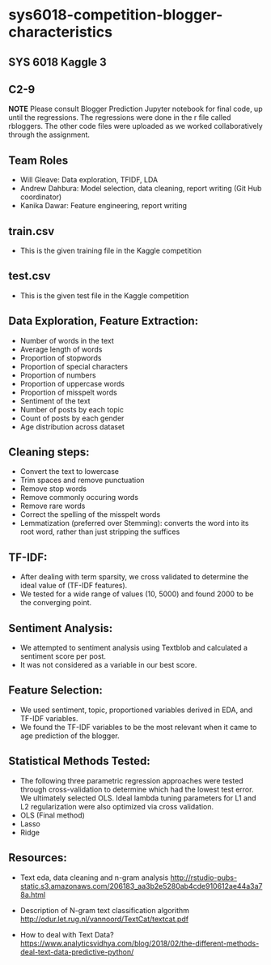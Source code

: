 # sys6018-competition-blogger-characteristics
## SYS 6018 Kaggle 3
## C2-9

**NOTE** Please consult Blogger Prediction Jupyter notebook for final code, up until the regressions.  The regressions were done in the r file called rbloggers.  The other code files were uploaded as we worked collaboratively through the assignment.

## Team Roles

* Will Gleave: Data exploration, TFIDF, LDA
* Andrew Dahbura: Model selection, data cleaning, report writing (Git Hub coordinator)
* Kanika Dawar: Feature engineering, report writing

## train.csv

* This is the given training file in the Kaggle competition

## test.csv

* This is the given test file in the Kaggle competition

## Data Exploration, Feature Extraction:
* Number of words in the text
* Average length of words
* Proportion of stopwords
* Proportion of special characters
* Proportion of numbers
* Proportion of uppercase words
* Proportion of misspelt words
* Sentiment of the text
* Number of posts by each topic
* Count of posts by each gender
* Age distribution across dataset

## Cleaning steps:
* Convert the text to lowercase
* Trim spaces and remove punctuation
* Remove stop words
* Remove commonly occuring words
* Remove rare words
* Correct the spelling of the misspelt words
* Lemmatization (preferred over Stemming): converts the word into its root word, rather than just stripping the suffices

## TF-IDF:
* After dealing with term sparsity, we cross validated to determine the ideal value of (TF-IDF features).
* We tested for a wide range of values (10, 5000) and found 2000 to be the converging point.

## Sentiment Analysis:
* We attempted to sentiment analysis using Textblob and calculated a sentiment score per post.
* It was not considered as a variable in our best score.

## Feature Selection:
* We used sentiment, topic, proportioned variables derived in EDA, and TF-IDF variables.
* We found the TF-IDF variables to be the most relevant when it came to age prediction of the blogger.

## Statistical Methods Tested:
* The following three parametric regression approaches were tested through cross-validation to determine which had the lowest test error. We ultimately selected OLS. Ideal lambda tuning parameters for L1 and L2 regularization were also optimized via cross validation.
* OLS (Final method)
* Lasso
* Ridge

## Resources:
* Text eda, data cleaning and n-gram analysis
  http://rstudio-pubs-static.s3.amazonaws.com/206183_aa3b2e5280ab4cde910612ae44a3a78a.html

* Description of N-gram text classification algorithm
  http://odur.let.rug.nl/vannoord/TextCat/textcat.pdf

* How to deal with Text Data?
  https://www.analyticsvidhya.com/blog/2018/02/the-different-methods-deal-text-data-predictive-python/
